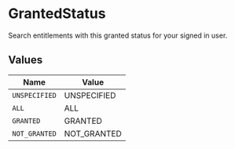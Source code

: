 # GrantedStatus

Search entitlements with this granted status for your signed in user.


## Values

| Name          | Value         |
| ------------- | ------------- |
| `UNSPECIFIED` | UNSPECIFIED   |
| `ALL`         | ALL           |
| `GRANTED`     | GRANTED       |
| `NOT_GRANTED` | NOT_GRANTED   |